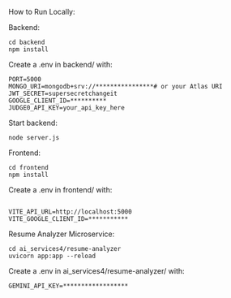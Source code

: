 

How to Run Locally: 

Backend:
```
cd backend
npm install
```

Create a .env in backend/ with:
```
PORT=5000
MONGO_URI=mongodb+srv://****************# or your Atlas URI
JWT_SECRET=supersecretchangeit
GOOGLE_CLIENT_ID=**********
JUDGE0_API_KEY=your_api_key_here
```

Start backend:
```
node server.js
```

Frontend:
```
cd frontend
npm install
```

Create a .env in frontend/ with:
```

VITE_API_URL=http://localhost:5000
VITE_GOOGLE_CLIENT_ID=***********

```

Resume Analyzer Microservice:
```
cd ai_services4/resume-analyzer
uvicorn app:app --reload
```

Create a .env in ai_services4/resume-analyzer/ with:
```
GEMINI_API_KEY=******************

